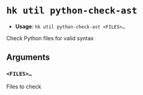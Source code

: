 # `hk util python-check-ast`

- **Usage**: `hk util python-check-ast <FILES>…`

Check Python files for valid syntax

## Arguments

### `<FILES>…`

Files to check

